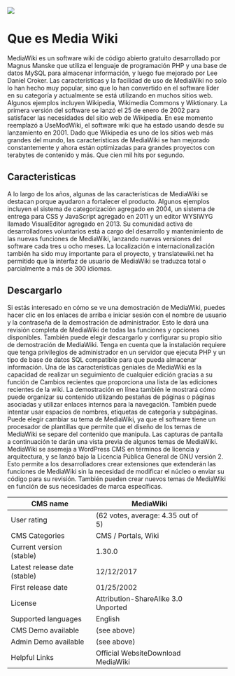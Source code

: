 ![](wiki.png)




# Que es Media Wiki
MediaWiki es un software wiki de código abierto gratuito desarrollado por Magnus Manske que utiliza el lenguaje de programación PHP y una base de datos MySQL para almacenar información, y luego fue mejorado por Lee Daniel Croker. Las características y la facilidad de uso de MediaWiki no solo lo han hecho muy popular, sino que lo han convertido en el software líder en su categoría y actualmente se está utilizando en muchos sitios web. Algunos ejemplos incluyen Wikipedia, Wikimedia Commons y Wiktionary. La primera versión del software se lanzó el 25 de enero de 2002 para satisfacer las necesidades del sitio web de Wikipedia. En ese momento reemplazó a UseModWiki, el software wiki que ha estado usando desde su lanzamiento en 2001. Dado que Wikipedia es uno de los sitios web más grandes del mundo, las características de MediaWiki se han mejorado constantemente y ahora están optimizadas para grandes proyectos con terabytes de contenido y más. Que cien mil hits por segundo.

## Caracteristicas
A lo largo de los años, algunas de las características de MediaWiki se destacan porque ayudaron a fortalecer el producto. Algunos ejemplos incluyen el sistema de categorización agregado en 2004, un sistema de entrega para CSS y JavaScript agregado en 2011 y un editor WYSIWYG llamado VisualEditor agregado en 2013. Su comunidad activa de desarrolladores voluntarios está a cargo del desarrollo y mantenimiento de las nuevas funciones de MediaWiki, lanzando nuevas versiones del software cada tres u ocho meses. La localización e internacionalización también ha sido muy importante para el proyecto, y translatewiki.net ha permitido que la interfaz de usuario de MediaWiki se traduzca total o parcialmente a más de 300 idiomas.
## Descargarlo
Si estás interesado en cómo se ve una demostración de MediaWiki, puedes hacer clic en los enlaces de arriba e iniciar sesión con el nombre de usuario y la contraseña de la demostración de administrador. Esto le dará una revisión completa de MediaWiki de todas las funciones y opciones disponibles. También puede elegir descargarlo y configurar su propio sitio de demostración de MediaWiki. Tenga en cuenta que la instalación requiere que tenga privilegios de administrador en un servidor que ejecuta PHP y un tipo de base de datos SQL compatible para que pueda almacenar información. Una de las características geniales de MediaWiki es la capacidad de realizar un seguimiento de cualquier edición gracias a su función de Cambios recientes que proporciona una lista de las ediciones recientes de la wiki. La demostración en línea también le mostrará cómo puede organizar su contenido utilizando pestañas de páginas o páginas asociadas y utilizar enlaces internos para la navegación. También puede intentar usar espacios de nombres, etiquetas de categoría y subpáginas. Puede elegir cambiar su tema de MediaWiki, ya que el software tiene un procesador de plantillas que permite que el diseño de los temas de MediaWiki se separe del contenido que manipula. Las capturas de pantalla a continuación te darán una vista previa de algunos temas de MediaWiki. MediaWiki se asemeja a WordPress CMS en términos de licencia y arquitectura, y se lanzó bajo la Licencia Pública General de GNU versión 2. Esto permite a los desarrolladores crear extensiones que extenderán las funciones de MediaWiki sin la necesidad de modificar el núcleo o enviar su código para su revisión. También pueden crear nuevos temas de MediaWiki en función de sus necesidades de marca específicas.

| CMS name                     | MediaWiki                           |   |   |   |
|------------------------------|-------------------------------------|---|---|---|
| User rating                  |  (62 votes, average: 4.35 out of 5) |   |   |   |
| CMS Categories               | CMS / Portals, Wiki                 |   |   |   |
| Current version (stable)     | 1.30.0                              |   |   |   |
| Latest release date (stable) | 12/12/2017                          |   |   |   |
| First release date           | 01/25/2002                          |   |   |   |
| License                      | Attribution-ShareAlike 3.0 Unported |   |   |   |
| Supported languages          | English                             |   |   |   |
| CMS Demo available           |  (see above)                        |   |   |   |
| Admin Demo available         |  (see above)                        |   |   |   |
| Helpful Links                | Official WebsiteDownload MediaWiki  |   |   |   |
